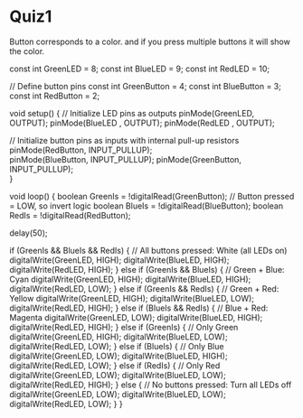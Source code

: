 # Quiz1
Button corresponds to a color. and if you press multiple buttons it will show the color. 


const int GreenLED = 8;
const int BlueLED  = 9;
const int RedLED   = 10;

// Define button pins
const int GreenButton = 4;
const int BlueButton  = 3;
const int RedButton   = 2;

void setup() {
  // Initialize LED pins as outputs
  pinMode(GreenLED, OUTPUT);
  pinMode(BlueLED , OUTPUT);
  pinMode(RedLED  , OUTPUT);  
  
  // Initialize button pins as inputs with internal pull-up resistors
  pinMode(RedButton, INPUT_PULLUP);  
  pinMode(BlueButton, INPUT_PULLUP); 
  pinMode(GreenButton, INPUT_PULLUP);   
}

void loop() {
  boolean GreenIs = !digitalRead(GreenButton); // Button pressed = LOW, so invert logic
  boolean BlueIs  = !digitalRead(BlueButton);
  boolean RedIs   = !digitalRead(RedButton); 
  
  delay(50);
  
  if (GreenIs && BlueIs && RedIs) {
    // All buttons pressed: White (all LEDs on)
    digitalWrite(GreenLED, HIGH);
    digitalWrite(BlueLED, HIGH);
    digitalWrite(RedLED, HIGH);
  } 
  else if (GreenIs && BlueIs) {
    // Green + Blue: Cyan
    digitalWrite(GreenLED, HIGH);
    digitalWrite(BlueLED, HIGH);
    digitalWrite(RedLED, LOW);
  } 
  else if (GreenIs && RedIs) {
    // Green + Red: Yellow
    digitalWrite(GreenLED, HIGH);
    digitalWrite(BlueLED, LOW);
    digitalWrite(RedLED, HIGH);
  } 
  else if (BlueIs && RedIs) {
    // Blue + Red: Magenta
    digitalWrite(GreenLED, LOW);
    digitalWrite(BlueLED, HIGH);
    digitalWrite(RedLED, HIGH);
  } 
  else if (GreenIs) {
    // Only Green
    digitalWrite(GreenLED, HIGH);
    digitalWrite(BlueLED, LOW);
    digitalWrite(RedLED, LOW);
  } 
  else if (BlueIs) {
    // Only Blue
    digitalWrite(GreenLED, LOW);
    digitalWrite(BlueLED, HIGH);
    digitalWrite(RedLED, LOW);
  } 
  else if (RedIs) {
    // Only Red
    digitalWrite(GreenLED, LOW);
    digitalWrite(BlueLED, LOW);
    digitalWrite(RedLED, HIGH);
  } 
  else {
    // No buttons pressed: Turn all LEDs off
    digitalWrite(GreenLED, LOW);
    digitalWrite(BlueLED, LOW);
    digitalWrite(RedLED, LOW);
  }
}

